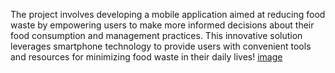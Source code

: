 The project involves developing a mobile application aimed at reducing food waste by empowering users to make more informed decisions about their food consumption and management practices. 
This innovative solution leverages smartphone technology to provide users with convenient tools and resources for minimizing food waste in their daily lives!
[image](https://github.com/user-attachments/assets/5b4fe5ff-2e1d-48bb-9104-89da1bfe2ca5)

